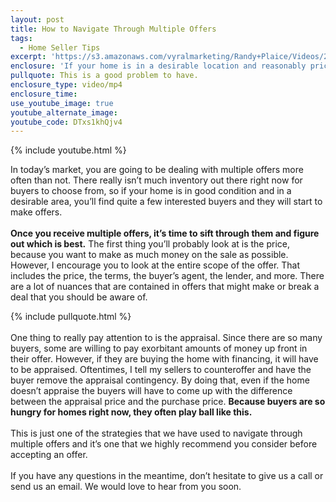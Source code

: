 ```yaml
---
layout: post
title: How to Navigate Through Multiple Offers
tags:
  - Home Seller Tips
excerpt: 'https://s3.amazonaws.com/vyralmarketing/Randy+Plaice/Videos/2017/How+to+Navigate+Through+Multiple+Offers+-+Santa+Clarita+Real+Estate+Agent.mp4'
enclosure: 'If your home is in a desirable location and reasonably priced, expect multiple offers. Here’s how you can pick out the best one from the crowd.'
pullquote: This is a good problem to have.
enclosure_type: video/mp4
enclosure_time:
use_youtube_image: true
youtube_alternate_image:
youtube_code: DTxs1khQjv4
---
```



{% include youtube.html %}

In today’s market, you are going to be dealing with multiple offers more often than not. There really isn’t much inventory out there right now for buyers to choose from, so if your home is in good condition and in a desirable area, you’ll find quite a few interested buyers and they will start to make offers.
<br>&nbsp;
<br>**Once you receive multiple offers, it’s time to sift through them and figure out which is best.** The first thing you’ll probably look at is the price, because you want to make as much money on the sale as possible. However, I encourage you to look at the entire scope of the offer. That includes the price, the terms, the buyer’s agent, the lender, and more. There are a lot of nuances that are contained in offers that might make or break a deal that you should be aware of.

{% include pullquote.html %}
<br>&nbsp;
<br>One thing to really pay attention to is the appraisal. Since there are so many buyers, some are willing to pay exorbitant amounts of money up front in their offer. However, if they are buying the home with financing, it will have to be appraised. Oftentimes, I tell my sellers to counteroffer and have the buyer remove the appraisal contingency. By doing that, even if the home doesn’t appraise the buyers will have to come up with the difference between the appraisal price and the purchase price. **Because buyers are so hungry for homes right now, they often play ball like this.**
<br>&nbsp;
<br>This is just one of the strategies that we have used to navigate through multiple offers and it’s one that we highly recommend you consider before accepting an offer.
<br>&nbsp;
<br>If you have any questions in the meantime, don’t hesitate to give us a call or send us an email. We would love to hear from you soon.